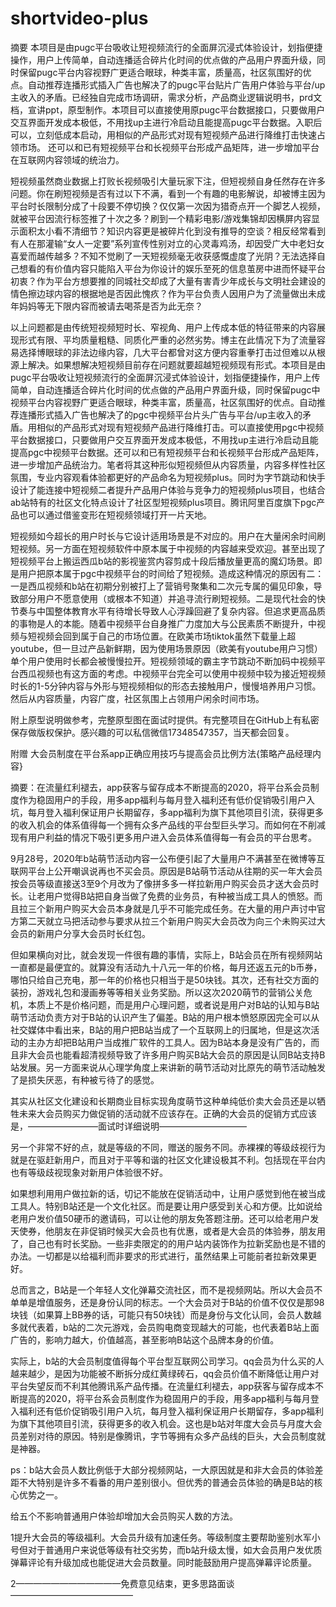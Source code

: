# shortvideo-plus
摘要   本项目是由pugc平台吸收让短视频流行的全面屏沉浸式体验设计，划指便捷操作，用户上传简单，自动连播适合碎片化时间的优点做的产品用户界面升级，同时保留pugc平台内容视野广更适合眼球，种类丰富，质量高，社区氛围好的优点。自动推荐连播形式插入广告也解决了的pugc平台贴片广告用户体验与平台/up主收入的矛盾。已经独自完成市场调研，需求分析，产品商业逻辑说明书，prd文档，宣讲ppt，原型制作。本项目可以直接使用原pugc平台数据接口，只要做用户交互界面开发成本极低，不用找up主进行冷启动且能提高pugc平台数据。入职后可以，立刻低成本启动，用相似的产品形式对现有短视频产品进行降维打击快速占领市场。
还可以和已有短视频平台和长视频平台形成产品矩阵，进一步增加平台在互联网内容领域的统治力。

短视频虽然商业数据上打败长视频吸引大量玩家下注，但短视频自身任然存在许多问题。你在刷短视频是否有过以下不满，看到一个有趣的电影解说，却被博主因为平台时长限制分成了十段要不停切换？仅仅第一次因为猎奇点开一个脚艺人视频，就被平台因流行标签推了十次之多？刷到一个精彩电影/游戏集锦却因横屏内容显示面积太小看不清细节？知识内容更是被碎片化到没有推导的空谈？相反经常看到有人在那灌输“女人一定要”系列宣传性别对立的心灵毒鸡汤，却因受广大中老妇女喜爱而越传越多？不知不觉刷了一天短视频毫无收获感慨虚度了光阴？无法选择自己想看的有价值内容只能陷入平台为你设计的娱乐至死的信息茧房中进而怀疑平台初衷？作为平台方想要推的同城社交却成了大量有害青少年成长与文明社会建设的情色擦边球内容的根据地是否因此愧疚？作为平台负责人因用户为了流量做出未成年妈妈等无下限内容而被请去喝茶是否为此无奈？

以上问题都是由传统短视频短时长、窄视角、用户上传成本低的特征带来的内容展现形式有限、平均质量粗糙、同质化严重的必然劣势。博主在此情况下为了流量容易选择博眼球的非法边缘内容，几大平台都曾对这方便内容重拳打击过但难以从根源上解决。如果想解决短视频目前存在问题就要超越短视频现有形式。本项目是由pugc平台吸收让短视频流行的全面屏沉浸式体验设计，划指便捷操作，用户上传简单，自动连播适合碎片化时间的优点做的产品用户界面升级，同时保留pugc中视频平台内容视野广更适合眼球，种类丰富，质量高，社区氛围好的优点。自动推荐连播形式插入广告也解决了的pgc中视频平台片头广告与平台/up主收入的矛盾。用相似的产品形式对现有短视频产品进行降维打击。可以直接使用pgc中视频平台数据接口，只要做用户交互界面开发成本极低，不用找up主进行冷启动且能提高pgc中视频平台数据。还可以和已有短视频平台和长视频平台形成产品矩阵，进一步增加产品统治力。笔者将其这种形似短视频但从内容质量，内容多样性社区氛围，专业内容观看体验都更好的产品命名为短视频plus。同时为字节跳动和快手设计了能连接中短视频二者提升产品用户体验与竞争力的短视频plus项目，也结合ab站特有的社区文化特点设计了社区型短视频plus项目。腾讯阿里百度旗下pgc产品也可以通过借鉴变形在短视频领域打开一片天地。

短视频如今超长的用户时长与它设计适用场景是不对应的。用户在大量闲余时间刷短视频。另一方面在短视频软件中原本属于中视频的内容越来受欢迎。甚至出现了短视频平台上搬运西瓜b站的影视鉴赏内容剪成十段后播放量更高的魔幻场景。即是用户把原本属于pgc中视频平台的时间给了短视频。造成这种情况的原因有二：一是西瓜视频和b站在初期分别被打上了营销号聚集和二次元专属的偏见印象，导致部分用户不愿意使用（或根本不知道）并追寻流行刷短视频。二是现代社会的快节奏与中国整体教育水平有待增长导致人心浮躁回避了复杂内容。但追求更高品质的事物是人的本能。随着中视频平台自身推广力度加大与公民素质不断提升，中视频与短视频会回到属于自己的市场位置。在欧美市场tiktok虽然下载量上超youtube，但一旦过产品新鲜期，因为使用场景原因（欧美有youtube用户习惯）单个用户使用时长都会被慢慢拉开。短视频领域的霸主字节跳动不断加码中视频平台西瓜视频也有这方面的考虑。中视频平台完全可以使用中视频中较为接近短视频时长的1-5分钟内容与外形与短视频相似的形态去接触用户，慢慢培养用户习惯。然后从内容质量，内容广度，社区氛围上占领用户闲余时间市场。


附上原型说明做参考，完整原型图在面试时提供。有完整项目在GitHub上有私密保存做版权保护。感兴趣的可以私信微信17348547357，当天都会回复。

附赠
大会员制度在平台系app正确应用技巧与提高会员比例方法{策略产品经理内容}

摘要：在流量红利褪去，app获客与留存成本不断提高的2020，将平台系会员制度作为稳固用户的手段，用多app福利与每月登入福利还有低价促销吸引用户入坑，每月登入福利保证用户长期留存，多app福利为旗下其他项目引流，获得更多的收入机会的体系值得每一个拥有众多产品线的平台型巨头学习。而如何在不削减现有用户利益的情况下吸引更多用户进入会员体系值得每一有会员的平台思考。

9月28号，2020年b站萌节活动内容一公布便引起了大量用户不满甚至在微博等互联网平台上公开嘲讽说再也不买会员。原因是B站萌节活动从往期的买一年大会员按会员等级直接送3至9个月改为了像拼多多一样拉新用户购买会员才送大会员时长。让老用户觉得B站把自身当做了免费的业务员，有种被当成工具人的愤怒。而且拉三个新用户购买大会员本身就是几乎不可能完成任务。在大量的用户声讨中官方第二天就立马把活动参与要求从拉三个新用户购买大会员改为向三个未购买过大会员的新用户分享大会员时长红包。

但如果横向对比，就会发现一件很有趣的事情，实际上，B站会员在所有视频网站一直都是最便宜的。就算没有活动九十八元一年的价格，每月还返五元的b币券，哪怕只给自己充电，那一年的价格也只相当于是50块钱。其次，还有社交方面的装扮，游戏礼包和漫画券等等相关业务奖励。所以这次2020萌节的营销公关危机，本质上不是价格问题，而是用户心理问题，或者说是用户对B站的认知与B站萌节活动负责方对于B站的认识产生了偏差。B站的用户根本愤怒原因完全可以从社交媒体中看出来，B站的用户把B站当成了一个互联网上的归属地，但是这次活动的主办方却把B站用户当成推广软件的工具人。因为B站本身是没有广告的，而且非大会员也能看超清视频导致了许多用户购买B站大会员的原因是认同B站支持B站发展。另一方面来说从心理学角度上来讲新的萌节活动对比原先的萌节活动触发了是损失厌恶，有种被亏待了的感觉。

其实从社区文化建设和长期商业目标实现角度萌节这种单纯低价卖大会员还是以牺牲未来大会员购买力做促销的活动就不应该存在。正确的大会员的促销方式应该是，————————面试时详细说明——————————

另一个非常不好的点，就是等级的不同，赠送的服务不同。赤裸裸的等级歧视行为就是在驱赶新用户，而且对于平等和谐的社区文化建设极其不利。包括现在平台内也有等级歧视现象对新用户体验很不好。

如果想利用用户做拉新的话，切记不能放在促销活动中，让用户感觉到他在被当成工具人。特别B站还是一个文化社区。而是要让用户感受到关心和方便。比如说给老用户发价值50硬币的邀请码，可以让他的朋友免答题注册。还可以给老用户发天使券，他朋友在非促销时候买大会员也有优惠，或者是大会员的体验券，朋友用了，自己也有时长奖励。一些非卖限定的的用户站内装饰作为拉新奖励也是不错的办法。一切都是以给福利而非要求的形式进行，虽然结果上可能前者拉新效果更好。

总而言之，B站是一个年轻人文化弹幕交流社区，而不是视频网站。所以大会员不单单是增值服务，还是身份认同的标志。一个大会员对于B站的价值不仅仅是那98块钱（如果算上BB券的话，可能只有50块钱）而是身份与文化认同，会员人数越多就代表着，b站的二次元游戏，会员购电商变现越大的可能，也代表着B站上面广告的，影响力越大，价值越高，甚至影响B站这个品牌本身的价值。

实际上，b站的大会员制度值得每个平台型互联网公司学习。qq会员为什么买的人越来越少，是因为功能被不断拆分成红黄绿砖石，qq会员价值不断降低让用户对平台失望反而不利其他腾讯系产品传播。在流量红利褪去，app获客与留存成本不断提高的2020，将平台系会员制度作为稳固用户的手段，用多app福利与每月登入福利还有低价促销吸引用户入坑，每月登入福利保证用户长期留存，多app福利为旗下其他项目引流，获得更多的收入机会。这也是b站对年度大会员与月度大会员差别对待的原因。特别是像腾讯，字节等拥有众多产品线的巨头，大会员制度就是神器。

ps：b站大会员人数比例低于大部分视频网站，一大原因就是和非大会员的体验差距不大特别是许多不看番的用户差别很小。但优秀的普通会员体验的确是B站的核心优势之一。

给五个不影响普通用户体验却增加大会员购买人数的方法。

1提升大会员的等级福利。大会员升级有加速任务。等级制度主要帮助鉴别水军小号但对于普通用户来说低等级有社交劣势，而b站升级太慢，如大会员用户发优质弹幕评论有升级加成也能促进大会员数量。同时能鼓励用户提高弹幕评论质量。

2————————————免费意见结束，更多思路面谈——————————————
